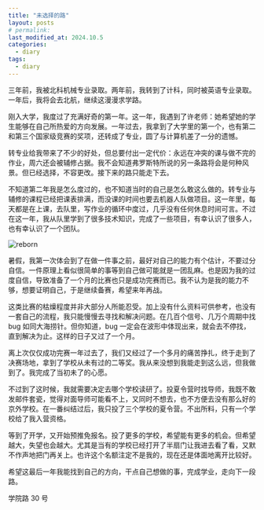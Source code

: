 ```yaml
---
title: "未选择的路"
layout: posts
# permalink: 
last_modified_at: 2024.10.5
categories:
  - diary
tags:
  - diary
---
```


三年前，我被北科机械专业录取。两年前，我转到了计科，同时被英语专业录取。一年后，我将会去北航，继续这漫漫求学路。

刚入大学，我度过了充满好奇的第一年。这一年，我遇到了许老师：她希望她的学生能够在自己所热爱的方向发展。一年过去，我拿到了大学里的第一个，也有第二和第三个国家级竞赛的奖项，还转成了专业，圆了与计算机差了一分的遗憾。

转专业给我带来了不少的好处，但总要付出一定代价：永远在冲突的课与做不完的作业，周六还会被辅修占据。我不会知道弗罗斯特所说的另一条路将会是何种风景。但已经选择，不容更改。接下来的路只能走下去。

不知道第二年我是怎么度过的，也不知道当时的自己是怎么敢这么做的。转专业与辅修的课程已经把课表排满，而没课的时间也要去机器人队做项目。这一年里，每天都是在上课，去队里，写作业的循环中度过，几乎没有任何休息时间可言。不过在这一年，我从队里学到了很多技术知识，完成了一些项目，有幸认识了很多人，也有幸认识了一个团队。

![reborn](/blog/assets/images/20250620_reborn_1.jpg)

暑假，我第一次体会到了在做一件事之前，最好对自己的能力有个估计，不要过分自信。一件原理上看似很简单的事等到自己做可能就是一团乱麻。也是因为我的过度自信，导致准备了一个月的比赛也只是成功完赛而已。我不认为是我的能力不够，想要证明自己，于是继续备赛，希望来年再战。

这类比赛的枯燥程度并非大部分人所能忍受。加上没有什么资料可供参考，也没有一套自己的流程，我只能慢慢去寻找和解决问题。在几百个信号、几万个周期中找 bug 如同大海捞针。但你知道，bug 一定会在波形中体现出来，就会去不停找，直到解决为止。这样的日子又过了一个月。

离上次仅仅成功完赛一年过去了，我们又经过了一个多月的痛苦挣扎，终于走到了决赛场地，拿到了学校从未有过的二等奖。我从来没想到我能走到这么远，但我做到了。我完成了当初未了的心愿。

不过到了这时候，我就需要决定去哪个学校读研了。投夏令营时找导师，我既不敢发邮件套瓷，觉得对面导师可能看不上，又同时不想去，也不方便去没有那么好的京外学校。在一番纠结过后，我只投了三个学校的夏令营。不出所料，只有一个学校给了我入营资格。

等到了开学，又开始预推免报名。投了更多的学校，希望能有更多的机会。但希望越大，失望也会越大。尤其是当有的学校已经打开了半扇门让我进去看了看，又默不作声地把门再关上。也许这个名额注定不是我的，现在还是体面地离开比较好。

希望这最后一年我能找到自己的方向，干点自己想做的事，完成学业，走向下一段路。

学院路 30 号
